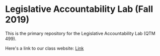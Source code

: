 # Legislative Accountability Lab (Fall 2019)

This is the primary repository for the Legislative Accountability Lab (QTM 499). 

Here's a link to our class website: <a href="https://zieglerjef.github.io/pages/CompLegteachingMaterials/">Link</a>
